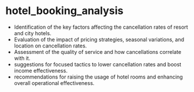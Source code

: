 # hotel_booking_analysis
* Identification of the key factors affecting the cancellation rates of resort and city hotels.
* Evaluation of the impact of pricing strategies, seasonal variations, and location on cancellation rates.
* Assessment of the quality of service and how cancellations correlate with it.
* suggestions for focused tactics to lower cancellation rates and boost income effectiveness.
* recommendations for raising the usage of hotel rooms and enhancing overall operational effectiveness.
